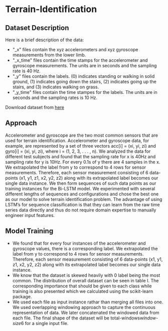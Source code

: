 # Terrain-Identification

## Dataset Description

Here is a brief description of the data:

  - "_x" files contain the xyz accelerometers and xyz gyroscope measurements from the lower limb.
  - "_x_time" files contain the time stamps for the accelerometer and gyroscope measurements. The units are in seconds and the sampling rate is 40 Hz.
  - "_y" files contain the labels. (0) indicates standing or walking in solid ground, (1) indicates going down the stairs, (2) indicates going up the stairs, and (3) indicates walking on grass.
  - "_y_time" files contain the time stampes for the labels. The units are in seconds and the sampling rates is 10 Hz.
  
  Download dataset from [here](https://drive.google.com/file/d/1sRx0JY8it0lZH_foOclPXJ04a2tI--oI/view?usp=sharing)
  
 ## Approach
 
Accelerometer and gyroscope are the two most common sensors that are used for terrain identification. Accelerometer and gyroscope data, for example, are represented by a set of three vectors acc[i] = (xi, yi, zi) and gyro[i] = (xi, yi, zi), where i = (1, 2, 3, . . . , n). We analyzed the data for different test subjects and found that the sampling rate for x is 40Hz and sampling rate for y is 10Hz. For every 0.1s of y there are 4 samples in the x. We extrapolated the label from y to correspond to 4 rows for sensor measurements. Therefore, each sensor measurement consisting of 6 data-points (x1, y1, z1, x2, y2, z2) along with its extrapolated label becomes our single data instance. We then form sequences of such data points as our training instances for the Bi-LSTM model. We experimented with several different lengths of sequences and configurations and chose the best one as our model to solve terrain identification problem. The advantage of using LSTM’s for sequence classification is that they can learn from the raw time series data directly and thus do not require domain expertise to manually engineer input features.

## Model Training

* We found that for every four instances of the accelerometer and gyroscope values, there is a corresponding label. We extrapolated the label from y to correspond to 4 rows for sensor measurements. Therefore, each sensor measurement consisting of 6 data-points (x1, y1, z1, x2, y2, z2) along with its extrapolated label becomes our single data instance.
* We know that the dataset is skewed heavily with 0 label being the most common. The distribution of overall dataset can be seen in table I. The corresponding importance
that should be given to each class while training is also presented which we calculated using the scikit-learn package.
* We used each file as input instance rathar than merging all files into one. We used overlapping windowing approach to capture the continuous representation of data. We later concatenated the windowed data from each file. The final shape of the dataset will be total-windows*window-size*6 for a single input file.

